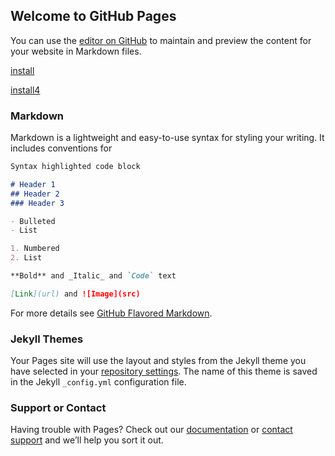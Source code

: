 ## Welcome to GitHub Pages

You can use the [editor on GitHub](https://github.com/ayn2110/test-i/edit/master/README.md) to maintain and preview the content for your website in Markdown files.

[install](itms-services://?action=download-manifest&url=https://ayn2110.github.io/test-i/manifest.plist)

[install4](itms-services://?action=download-manifest&url=https://ayn2110.github.io/test-i/manifest_ipad.plist)

### Markdown

Markdown is a lightweight and easy-to-use syntax for styling your writing. It includes conventions for

```markdown
Syntax highlighted code block

# Header 1
## Header 2
### Header 3

- Bulleted
- List

1. Numbered
2. List

**Bold** and _Italic_ and `Code` text

[Link](url) and ![Image](src)
```

For more details see [GitHub Flavored Markdown](https://guides.github.com/features/mastering-markdown/).

### Jekyll Themes

Your Pages site will use the layout and styles from the Jekyll theme you have selected in your [repository settings](https://github.com/ayn2110/test-i/settings). The name of this theme is saved in the Jekyll `_config.yml` configuration file.

### Support or Contact

Having trouble with Pages? Check out our [documentation](https://help.github.com/categories/github-pages-basics/) or [contact support](https://github.com/contact) and we’ll help you sort it out.
